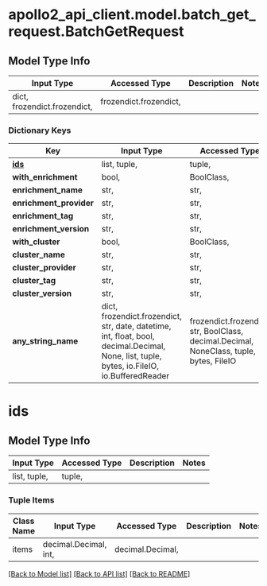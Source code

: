 # apollo2_api_client.model.batch_get_request.BatchGetRequest

## Model Type Info
Input Type | Accessed Type | Description | Notes
------------ | ------------- | ------------- | -------------
dict, frozendict.frozendict,  | frozendict.frozendict,  |  | 

### Dictionary Keys
Key | Input Type | Accessed Type | Description | Notes
------------ | ------------- | ------------- | ------------- | -------------
**[ids](#ids)** | list, tuple,  | tuple,  |  | 
**with_enrichment** | bool,  | BoolClass,  |  | [optional] 
**enrichment_name** | str,  | str,  |  | [optional] 
**enrichment_provider** | str,  | str,  |  | [optional] 
**enrichment_tag** | str,  | str,  |  | [optional] 
**enrichment_version** | str,  | str,  |  | [optional] 
**with_cluster** | bool,  | BoolClass,  |  | [optional] 
**cluster_name** | str,  | str,  |  | [optional] 
**cluster_provider** | str,  | str,  |  | [optional] 
**cluster_tag** | str,  | str,  |  | [optional] 
**cluster_version** | str,  | str,  |  | [optional] 
**any_string_name** | dict, frozendict.frozendict, str, date, datetime, int, float, bool, decimal.Decimal, None, list, tuple, bytes, io.FileIO, io.BufferedReader | frozendict.frozendict, str, BoolClass, decimal.Decimal, NoneClass, tuple, bytes, FileIO | any string name can be used but the value must be the correct type | [optional]

# ids

## Model Type Info
Input Type | Accessed Type | Description | Notes
------------ | ------------- | ------------- | -------------
list, tuple,  | tuple,  |  | 

### Tuple Items
Class Name | Input Type | Accessed Type | Description | Notes
------------- | ------------- | ------------- | ------------- | -------------
items | decimal.Decimal, int,  | decimal.Decimal,  |  | 

[[Back to Model list]](../../README.md#documentation-for-models) [[Back to API list]](../../README.md#documentation-for-api-endpoints) [[Back to README]](../../README.md)

